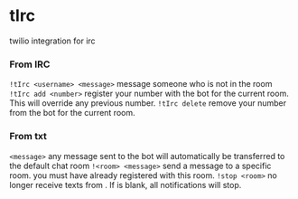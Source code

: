 # tIrc
twilio integration for irc

### From IRC
`!tIrc <username> <message>` message someone who is not in the room
`!tIrc add <number>` register your number with the bot for the current room.  This will override any previous number.
`!tIrc delete` remove your number from the bot for the current room.

### From txt
`<message>` any message sent to the bot will automatically be transferred to the default chat room
`!<room> <message>` send a message to a specific room. you must have already registered with this room.
`!stop <room>` no longer receive texts from <room>.  If <room> is blank, all notifications will stop.
